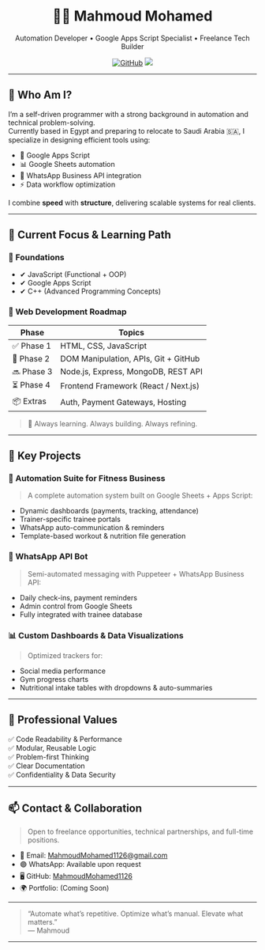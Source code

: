 <h1 align="center">👨‍💻 Mahmoud Mohamed</h1>
<p align="center">
  Automation Developer • Google Apps Script Specialist • Freelance Tech Builder
</p>

<p align="center">
  <a href="https://github.com/MahmoudMohamed1126"><img src="https://img.shields.io/github/followers/MahmoudMohamed1126?label=Follow&style=social" alt="GitHub"></a>
  <a href="mailto:MahmoudMohamed1126@gmail.com"><img src="https://img.shields.io/badge/Email-Me-blue?style=flat&logo=gmail"></a>
</p>

---

## 🧭 Who Am I?

I’m a self-driven programmer with a strong background in automation and technical problem-solving.  
Currently based in Egypt and preparing to relocate to Saudi Arabia 🇸🇦, I specialize in designing efficient tools using:

- 🧠 Google Apps Script  
- 📊 Google Sheets automation  
- 🧩 WhatsApp Business API integration  
- ⚡ Data workflow optimization

I combine **speed** with **structure**, delivering scalable systems for real clients.

---

## 🚀 Current Focus & Learning Path

### 🧱 Foundations
- ✔ JavaScript (Functional + OOP)
- ✔ Google Apps Script
- ✔ C++ (Advanced Programming Concepts)

### 🎯 Web Development Roadmap
| Phase        | Topics                                   |
|--------------|------------------------------------------|
| ✅ Phase 1    | HTML, CSS, JavaScript                    |
| 🔄 Phase 2    | DOM Manipulation, APIs, Git + GitHub     |
| 🔜 Phase 3    | Node.js, Express, MongoDB, REST API      |
| ⏳ Phase 4    | Frontend Framework (React / Next.js)     |
| 📦 Extras     | Auth, Payment Gateways, Hosting          |

> 🌱 Always learning. Always building. Always refining.

---

## 🧩 Key Projects

### 🔁 Automation Suite for Fitness Business
> A complete automation system built on Google Sheets + Apps Script:
- Dynamic dashboards (payments, tracking, attendance)
- Trainer-specific trainee portals
- WhatsApp auto-communication & reminders
- Template-based workout & nutrition file generation

### 💬 WhatsApp API Bot
> Semi-automated messaging with Puppeteer + WhatsApp Business API:
- Daily check-ins, payment reminders
- Admin control from Google Sheets
- Fully integrated with trainee database

### 📊 Custom Dashboards & Data Visualizations
> Optimized trackers for:
- Social media performance
- Gym progress charts
- Nutritional intake tables with dropdowns & auto-summaries

---

## 💼 Professional Values

✅ Code Readability & Performance  
✅ Modular, Reusable Logic  
✅ Problem-first Thinking  
✅ Clear Documentation  
✅ Confidentiality & Data Security

---

## 📫 Contact & Collaboration

> Open to freelance opportunities, technical partnerships, and full-time positions.

- 📩 Email: MahmoudMohamed1126@gmail.com  
- 🟣 WhatsApp: Available upon request  
- 🖥 GitHub: [MahmoudMohamed1126](https://github.com/MahmoudMohamed1126)  
- 🌍 Portfolio: (Coming Soon)

---

> “Automate what’s repetitive. Optimize what’s manual. Elevate what matters.”  
> — Mahmoud

---
